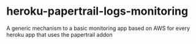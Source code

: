 # heroku-papertrail-logs-monitoring
A generic mechanism to a basic monitoring app based on AWS for every heroku app that uses the papertrail addon
